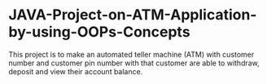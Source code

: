 # JAVA-Project-on-ATM-Application-by-using-OOPs-Concepts
This project is to make an automated teller machine (ATM) with customer number and  customer pin number with that customer are able to withdraw, deposit and view their  account balance.
